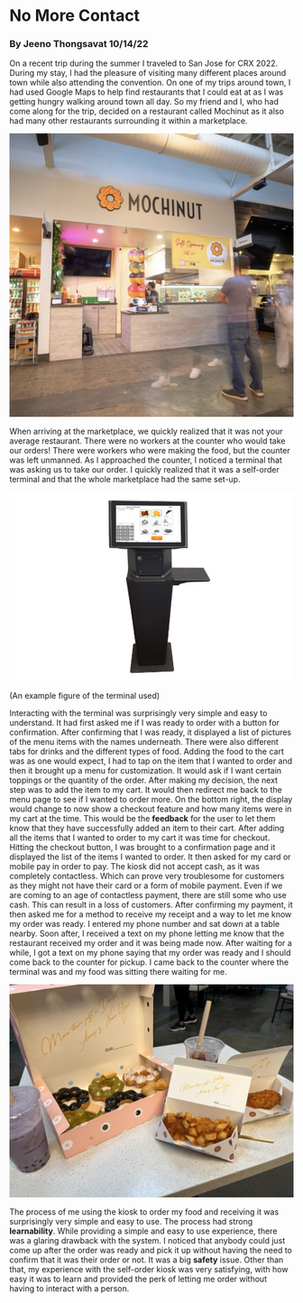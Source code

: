 # No More Contact
### By Jeeno Thongsavat 10/14/22


On a recent trip during the summer I traveled to San Jose for CRX 2022. During my stay, I had the pleasure of visiting many different places around town while also attending the convention. On one of my trips around town, I had used Google Maps to help find restaurants that I could eat at as I was getting hungry walking around town all day. So my friend and I, who had come along for the trip, decided on a restaurant called Mochinut as it also had many other restaurants surrounding it within a marketplace.

![Mochinut](/assets/UXJournal1Counter.jpg)

When arriving at the marketplace, we quickly realized that it was not your average restaurant. There were no workers at the counter who would take our orders! There were workers who were making the food, but the counter was left unmanned. As I approached the counter, I noticed a terminal that was asking us to take our order. I quickly realized that it was a self-order terminal and that the whole marketplace had the same set-up.

![Kiosk](/assets/UXJournal1Kiosk.jpg)

(An example figure of the terminal used)

Interacting with the terminal was surprisingly very simple and easy to understand. It had first asked me if I was ready to order with a button for confirmation. After confirming that I was ready, it displayed a list of pictures of the menu items with the names underneath. There were also different tabs for drinks and the different types of food. Adding the food to the cart was as one would expect, I had to tap on the item that I wanted to order and then it brought up a menu for customization. It would ask if I want certain toppings or the quantity of the order. After making my decision, the next step was to add the item to my cart. It would then redirect me back to the menu page to see if I wanted to order more. On the bottom right, the display would change to now show a checkout feature and how many items were in my cart at the time. This would be the **feedback** for the user to let them know that they have successfully added an item to their cart. After adding all the items that I wanted to order to my cart it was time for checkout. Hitting the checkout button, I was brought to a confirmation page and it displayed the list of the items I wanted to order. It then asked for my card or mobile pay in order to pay. The kiosk did not accept cash, as it was completely contactless. Which can prove very troublesome for customers as they might not have their card or a form of mobile payment. Even if we are coming to an age of contactless payment, there are still some who use cash. This can result in a loss of customers. After confirming my payment, it then asked me for a method to receive my receipt and a way to let me know my order was ready. I entered my phone number and sat down at a table nearby. Soon after, I received a text on my phone letting me know that the restaurant received my order and it was being made now. After waiting for a while, I got a text on my phone saying that my order was ready and I should come back to the counter for pickup. I came back to the counter where the terminal was and my food was sitting there waiting for me. 

![Food](/assets/UXJournal1Food.jpg)

The process of me using the kiosk to order my food and receiving it was surprisingly very simple and easy to use. The process had strong **learnability**. While providing a simple and easy to use experience, there was a glaring drawback with the system. I noticed that anybody could just come up after the order was ready and pick it up without having the need to confirm that it was their order or not. It was a big **safety** issue. Other than that, my experience with the self-order kiosk was very satisfying, with how easy it was to learn and provided the perk of letting me order without having to interact with a person. 
